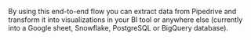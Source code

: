 By using this end-to-end flow you can extract data from Pipedrive and transform it into visualizations in your BI tool or anywhere else (currently into a Google sheet, Snowflake, PostgreSQL or BigQuery database).